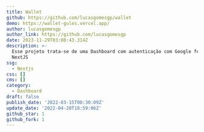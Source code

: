```yaml
---
title: Wallet
github: https://github.com/lucasgomesgp/wallet
demo: https://wallet-gules.vercel.app/
author: lucasgomesgp
author_link: https://github.com/lucasgomesgp
date: 2023-11-29T03:08:43.314Z
description: >-
  Esse projeto trata-se de uma Dashboard com autenticação com Google feita com
  NextJS
ssg:
  - Nextjs
css: []
cms: []
category:
  - Dashboard
draft: false
publish_date: '2022-03-15T00:30:09Z'
update_date: '2022-04-28T18:59:06Z'
github_star: 1
github_fork: 1
---
```

